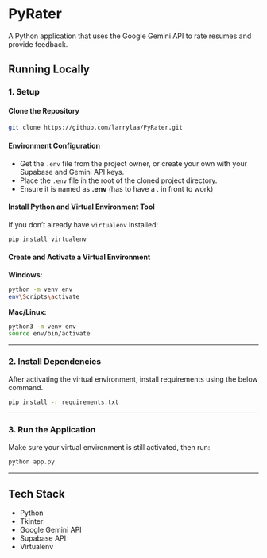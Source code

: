 # PyRater

A Python application that uses the Google Gemini API to rate resumes and provide feedback.

## Running Locally

### 1. Setup

#### Clone the Repository

```bash
git clone https://github.com/larrylaa/PyRater.git
```

#### Environment Configuration

- Get the `.env` file from the project owner, or create your own with your Supabase and Gemini API keys.
- Place the `.env` file in the root of the cloned project directory.
- Ensure it is named as **.env** (has to have a . in front to work)

#### Install Python and Virtual Environment Tool

If you don’t already have `virtualenv` installed:

```bash
pip install virtualenv
```

#### Create and Activate a Virtual Environment

**Windows:**

```bash
python -m venv env
env\Scripts\activate
```

**Mac/Linux:**

```bash
python3 -m venv env
source env/bin/activate
```

---

### 2. Install Dependencies

After activating the virtual environment, install requirements using the below command.

```bash
pip install -r requirements.txt
```

---

### 3. Run the Application

Make sure your virtual environment is still activated, then run:

```bash
python app.py
```

---

## Tech Stack

- Python
- Tkinter
- Google Gemini API
- Supabase API
- Virtualenv
